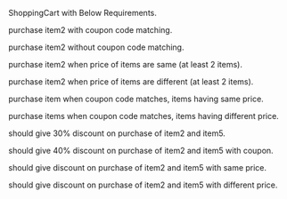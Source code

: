 ShoppingCart with Below Requirements.

purchase item2 with coupon code matching.

purchase item2 without coupon code matching.

purchase item2 when price of items are same (at least 2 items).

purchase item2 when price of items are different (at least 2 items).

purchase item when coupon code matches, items having same price.

purchase items when coupon code matches, items having different price.

should give 30% discount on purchase of item2 and item5.

should give 40% discount on purchase of item2 and item5 with coupon.

should give discount on purchase of item2 and item5 with same price.

should give discount on purchase of item2 and item5 with different price.